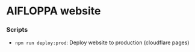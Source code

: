 # AIFLOPPA website

### Scripts
* `npm run deploy:prod`: Deploy website to production (cloudflare pages)

